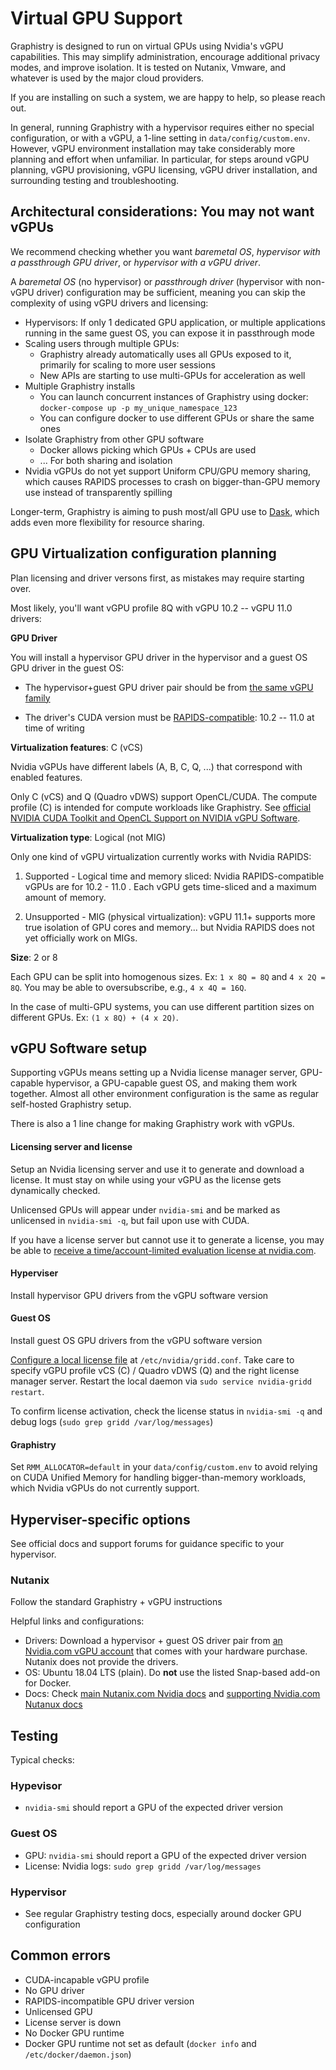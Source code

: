 # Virtual GPU Support

Graphistry is designed to run on virtual GPUs using Nvidia's vGPU capabilities. This may simplify administration, encourage additional privacy modes, and improve isolation. It is tested on Nutanix, Vmware, and whatever is used by the major cloud providers.

If you are installing on such a system, we are happy to help, so please reach out.

In general, running Graphistry with a hypervisor requires either no special configuration, or with a vGPU, a 1-line setting in `data/config/custom.env`. However, vGPU environment installation may take considerably more planning and effort when unfamiliar. In particular, for steps around vGPU planning, vGPU provisioning, vGPU licensing, vGPU driver installation, and surrounding testing and troubleshooting.

## Architectural considerations: You may not want vGPUs

We recommend checking whether you want *baremetal OS*, *hypervisor with a passthrough GPU driver*, or *hypervisor with a vGPU driver*.

A *baremetal OS* (no hypervisor) or *passthrough driver* (hypervisor with non-vGPU driver) configuration may be sufficient, meaning you can skip the complexity of using vGPU drivers and licensing:

* Hypervisors: If only 1 dedicated GPU application, or multiple applications running in the same guest OS, you can expose it in passthrough mode
* Scaling users through multiple GPUs:
  * Graphistry already automatically uses all GPUs exposed to it, primarily for scaling to more user sessions
  * New APIs are starting to use multi-GPUs for acceleration as well
* Multiple Graphistry installs
  * You can launch concurrent instances of Graphistry using docker: `docker-compose up -p my_unique_namespace_123`
  * You can configure docker to use different GPUs or share the same ones
* Isolate Graphistry from other GPU software
  * Docker allows picking which GPUs + CPUs are used
  * ... For both sharing and isolation
* Nvidia vGPUs do not yet support Uniform CPU/GPU memory sharing, which causes RAPIDS processes to crash on bigger-than-GPU memory use instead of transparently spilling

Longer-term, Graphistry is aiming to push most/all GPU use to [Dask](https://docs.dask.org/en/latest/gpu.html), which adds even more flexibility for resource sharing.

## GPU Virtualization configuration planning

Plan licensing and driver versons first, as mistakes may require starting over.

Most likely, you'll want vGPU profile 8Q with vGPU 10.2 -- vGPU 11.0 drivers:

**GPU Driver**

You will install a hypervisor GPU driver in the hypervisor and a guest OS GPU driver in the guest OS:

* The hypervisor+guest GPU driver pair should be from [the same vGPU family](https://docs.nvidia.com/grid/index.html)

* The driver's CUDA version must be [RAPIDS-compatible](https://rapids.ai/start.html): 10.2 -- 11.0 at time of writing

**Virtualization features**: C (vCS)

Nvidia vGPUs have different labels (A, B, C, Q, ...) that correspond with enabled features.

Only C (vCS) and Q (Quadro vDWS) support OpenCL/CUDA. The compute profile (C) is intended for compute workloads like Graphistry. See [official NVIDIA CUDA Toolkit and OpenCL Support on NVIDIA vGPU Software](https://docs.nvidia.com/grid/latest/grid-vgpu-user-guide/index.html#cuda-open-cl-support-vgpu).

**Virtualization type**: Logical (not MIG)

Only one kind of vGPU virtualization currently works with Nvidia RAPIDS:

1. Supported - Logical time and memory sliced: Nvidia RAPIDS-compatible vGPUs are for 10.2 - 11.0 . Each vGPU gets time-sliced and a maximum amount of memory.

2. Unsupported - MIG (physical virtualization): vGPU 11.1+ supports more true isolation of GPU cores and memory... but Nvidia RAPIDS does not yet officially work on MIGs.

**Size**: 2 or 8

Each GPU can be split into homogenous sizes. Ex: `1 x 8Q = 8Q` and `4 x 2Q = 8Q`. You may be able to oversubscribe, e.g., `4 x 4Q = 16Q`.

In the case of multi-GPU systems, you can use different partition sizes on different GPUs. Ex: `(1 x 8Q) + (4 x 2Q)`.

## vGPU Software setup

Supporting vGPUs means setting up a Nvidia license manager server, GPU-capable hypervisor, a GPU-capable guest OS, and making them work together. Almost all other environment configuration is the same as regular self-hosted Graphistry setup.

There is also a 1 line change for making Graphistry work with vGPUs.

#### Licensing server and license

Setup an Nvidia licensing server and use it to generate and download a license. It must stay on while using your vGPU as the license gets dynamically checked.

Unlicensed GPUs will appear under `nvidia-smi` and be marked as unlicensed in `nvidia-smi -q`, but fail upon use with CUDA.

If you have a license server but cannot use it to generate a license, you may be able to [receive a time/account-limited evaluation license at nvidia.com]( https://www.nvidia.com/object/nvidia-enterprise-account.html).


#### Hyperviser

Install hypervisor GPU drivers from the vGPU software version

#### Guest OS

Install guest OS GPU drivers from the vGPU software version

[Configure a local license file](https://docs.nvidia.com/grid/latest/grid-licensing-user-guide/index.html#licensing-grid-software-linux-config-file) at `/etc/nvidia/gridd.conf`. Take care to specify vGPU profile vCS (C) / Quadro vDWS (Q) and the right license manager server. Restart the local daemon via `sudo service nvidia-gridd restart`. 

To confirm license activation, check the license status in `nvidia-smi -q` and debug logs (`sudo grep gridd /var/log/messages`)

#### Graphistry

Set `RMM_ALLOCATOR=default` in your `data/config/custom.env` to avoid relying on CUDA Unified Memory for handling bigger-than-memory workloads, which Nvidia vGPUs do not currently support.

## Hyperviser-specific options

See official docs and support forums for guidance specific to your hypervisor.

### Nutanix

Follow the standard Graphistry + vGPU instructions

Helpful links and configurations:

* Drivers: Download a hypervisor + guest OS driver pair from [an Nvidia.com vGPU account](https://nvid.nvidia.com/siteminderagent/forms/login.fcc) that comes with your hardware purchase. Nutanix does not provide the drivers.
* OS: Ubuntu 18.04 LTS (plain). Do **not** use the listed Snap-based add-on for Docker.
* Docs: Check [main Nutanix.com Nvidia docs](https://portal.nutanix.com/page/documents/details?targetId=AHV-Admin-Guide-v5_19:ahv-gpu-support-on-ahv-c.html) and [supporting Nvidia.com Nutanux docs](https://docs.nvidia.com/grid/10.0/grid-vgpu-release-notes-nutanix-ahv/index.html)



## Testing

Typical checks:

### Hypevisor

* `nvidia-smi` should report a GPU of the expected driver version

### Guest OS

* GPU: `nvidia-smi` should report a GPU of the expected driver version
* License: Nvidia logs: `sudo grep gridd /var/log/messages`

### Hypervisor
* See regular Graphistry testing docs, especially around docker GPU configuration

## Common errors

* CUDA-incapable vGPU profile
* No GPU driver
* RAPIDS-incompatible GPU driver version
* Unlicensed GPU
* License server is down
* No Docker GPU runtime
* Docker GPU runtime not set as default (`docker info` and `/etc/docker/daemon.json`)



